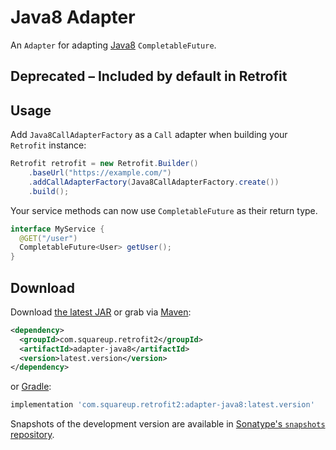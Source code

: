 Java8 Adapter
==============

An `Adapter` for adapting [Java8][1] `CompletableFuture`.


Deprecated – Included by default in Retrofit
---------------------------------------


Usage
-----

Add `Java8CallAdapterFactory` as a `Call` adapter when building your `Retrofit` instance:
```java
Retrofit retrofit = new Retrofit.Builder()
    .baseUrl("https://example.com/")
    .addCallAdapterFactory(Java8CallAdapterFactory.create())
    .build();
```

Your service methods can now use `CompletableFuture` as their return type.
```java
interface MyService {
  @GET("/user")
  CompletableFuture<User> getUser();
}
```


Download
--------

Download [the latest JAR][2] or grab via [Maven][3]:
```xml
<dependency>
  <groupId>com.squareup.retrofit2</groupId>
  <artifactId>adapter-java8</artifactId>
  <version>latest.version</version>
</dependency>
```
or [Gradle][3]:
```groovy
implementation 'com.squareup.retrofit2:adapter-java8:latest.version'
```

Snapshots of the development version are available in [Sonatype's `snapshots` repository][snap].



 [1]: http://www.oracle.com/technetwork/java/javase/jdk-8-readme-2095712.html
 [2]: https://search.maven.org/remote_content?g=com.squareup.retrofit2&a=adapter-java8&v=LATEST
 [3]: http://search.maven.org/#search%7Cga%7C1%7Cg%3A%22com.squareup.retrofit2%22%20a%3A%22adapter-java8%22
 [snap]: https://oss.sonatype.org/content/repositories/snapshots/
